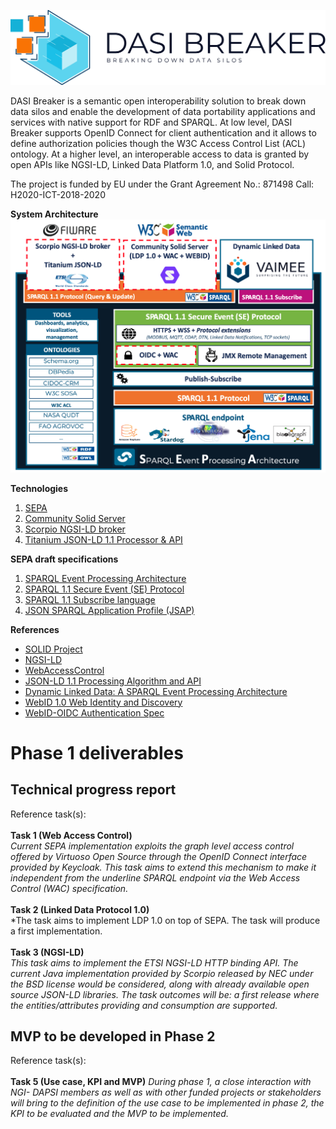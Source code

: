 ![Logo](imgs/dasi_breaker_full.png)

DASI Breaker is a semantic open interoperability solution to break down data silos and enable the development of data portability applications and services with native support for RDF and SPARQL. At low level, DASI Breaker supports OpenID Connect for client authentication and it allows to define authorization policies though the W3C Access Control List (ACL) ontology. At a higher level, an interoperable access to data is granted by open APIs like NGSI-LD, Linked Data Platform 1.0, and Solid Protocol.

The project is funded by EU under the Grant Agreement No.: 871498 Call: H2020-ICT-2018-2020

**System Architecture**
![Architecture](imgs/Dasi-Breaker-architecture.png)

**Technologies**
1. [SEPA](https://github.com/arces-wot/SEPA)
2. [Community Solid Server](https://github.com/solid/community-server)
3. [Scorpio NGSI-LD broker](https://github.com/ScorpioBroker/ScorpioBroker)
4. [Titanium JSON-LD 1.1 Processor & API](https://github.com/filip26/titanium-json-ld)

**SEPA draft specifications**
1. [SPARQL Event Processing Architecture](http://mml.arces.unibo.it/TR/sepa.html)
2. [SPARQL 1.1 Secure Event (SE) Protocol](http://mml.arces.unibo.it/TR/sparql11-se-protocol.html)
3. [SPARQL 1.1 Subscribe language](http://mml.arces.unibo.it/TR/sparql11-subscribe.html)
4. [JSON SPARQL Application Profile (JSAP)](http://mml.arces.unibo.it/TR/jsap.html)

**References**
* [SOLID Project](https://solidproject.org/)
* [NGSI-LD](https://www.etsi.org/deliver/etsi_gs/CIM/001_099/009/01.01.01_60/gs_CIM009v010101p.pdf)
* [WebAccessControl](https://solid.github.io/web-access-control-spec/)
* [JSON-LD 1.1 Processing Algorithm and API](https://www.w3.org/TR/json-ld11-api/)
* [Dynamic Linked Data: A SPARQL Event Processing Architecture](https://www.mdpi.com/284396)
* [WebID 1.0 Web Identity and Discovery](https://dvcs.w3.org/hg/WebID/raw-file/tip/spec/identity-respec.html)
* [WebID-OIDC Authentication Spec](https://github.com/solid/webid-oidc-spec)

# Phase 1 deliverables
## Technical progress report
Reference task(s):<br>
<br>**Task 1 (Web Access Control)** <br>*Current SEPA implementation exploits the graph level access control offered by Virtuoso Open Source through the OpenID Connect interface provided by Keycloak. This task aims to extend this mechanism to make it independent from the underline SPARQL endpoint via the Web Access Control (WAC) specification.*<br>
<br>**Task 2 (Linked Data Protocol 1.0)** <br>*The task aims to implement LDP 1.0 on top of SEPA. The task will produce a first implementation.<br>
<br>**Task 3 (NGSI-LD)** <br>*This task aims to implement the ETSI NGSI-LD HTTP binding API. The current Java implementation provided by Scorpio released by NEC under the BSD license would be considered, along with already available open source JSON-LD libraries. The task outcomes will be: a first release where the entities/attributes providing and consumption are supported.*<br>
## MVP to be developed in Phase 2
Reference task(s):<br>
<br>**Task 5 (Use case, KPI and MVP)** *During phase 1, a close interaction with NGI- DAPSI members as well as with other funded projects or stakeholders will bring to the definition of the use case to be implemented in phase 2, the KPI to be evaluated and the MVP to be implemented.* <br>
